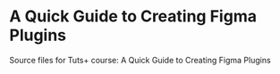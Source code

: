 # A Quick Guide to Creating Figma Plugins
Source files for Tuts+ course: A Quick Guide to Creating Figma Plugins
